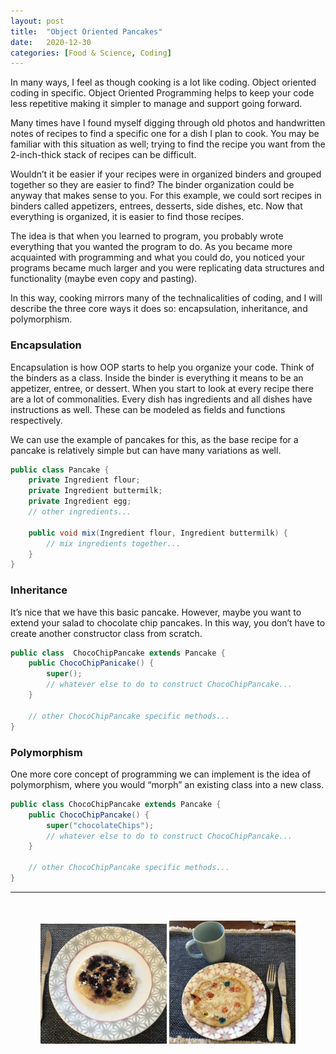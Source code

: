 ```yaml
---
layout: post
title:  "Object Oriented Pancakes"
date:   2020-12-30
categories: [Food & Science, Coding]
---
```

In many ways, I feel as though cooking is a lot like coding. Object oriented coding in specific. Object Oriented Programming helps to keep your code less repetitive making it simpler to manage and support going forward.

Many times have I found myself digging through old photos and handwritten notes of recipes to find a specific one for a dish I plan to cook. You may be familiar with this situation as well; trying to find the recipe you want from the 2-inch-thick stack of recipes can be difficult.

Wouldn’t it be easier if your recipes were in organized binders and grouped together so they are easier to find? The binder organization could be anyway that makes sense to you. For this example, we could sort recipes in binders called appetizers, entrees, desserts, side dishes, etc. Now that everything is organized, it is easier to find those recipes.

The idea is that when you learned to program, you probably wrote everything that you wanted the program to do. As you became more acquainted with programming and what you could do, you noticed your programs became much larger and you were replicating data structures and functionality (maybe even copy and pasting).

In this way, cooking mirrors many of the technalicalities of coding, and I will describe the three core ways it does so: encapsulation, inheritance, and polymorphism.

### Encapsulation

Encapsulation is how OOP starts to help you organize your code. Think of the binders as a class. Inside the binder is everything it means to be an appetizer, entree, or dessert. When you start to look at every recipe there are a lot of commonalities. Every dish has ingredients and all dishes have instructions as well. These can be modeled as fields and functions respectively.

We can use the example of pancakes for this, as the base recipe for a pancake is relatively simple but can have many variations as well.

```java
public class Pancake {
    private Ingredient flour;
    private Ingredient buttermilk;
    private Ingredient egg;
    // other ingredients...

    public void mix(Ingredient flour, Ingredient buttermilk) {
        // mix ingredients together...
    }
}
```

### Inheritance

It’s nice that we have this basic pancake. However, maybe you want to extend your salad to chocolate chip pancakes. In this way, you don’t have to create another constructor class from scratch. 

```java
public class  ChocoChipPancake extends Pancake {
    public ChocoChipPanicake() {
        super();
        // whatever else to do to construct ChocoChipPancake...
    }

    // other ChocoChipPancake specific methods...
}
```

### Polymorphism

One more core concept of programming we can implement is the idea of polymorphism, where you would “morph” an existing class into a new class.

```java
public class ChocoChipPancake extends Pancake {
    public ChocoChipPancake() {
        super("chocolateChips");
        // whatever else to do to construct ChocoChipPancake...
    }

    // other ChocoChipPancake specific methods...
}
```

---
<br>

<p align="center">
  <img src="/images/pancakes/pancakes1.jpeg" width="40%" />
  <img src="/images/pancakes/pancakes2.jpeg" width="40%" />
</p>